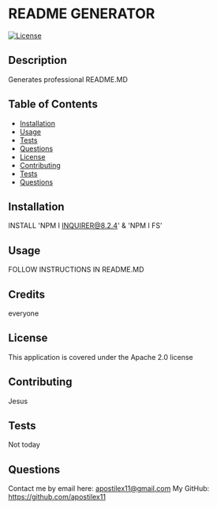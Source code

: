 # README GENERATOR 
[![License](https://img.shields.io/badge/License-Apache_2.0-blue.svg)](https://opensource.org/licenses/Apache-2.0)
## Description
Generates professional README.MD
  
## Table of Contents
- [Installation](#installation)
- [Usage](#usage)
- [Tests](#tests)
- [Questions](#questions)
- [License](#license)
- [Contributing](#contributing)
- [Tests](#tests)
- [Questions](#questions)
## Installation
INSTALL 'NPM I INQUIRER@8.2.4' & 'NPM I FS'
## Usage
FOLLOW INSTRUCTIONS IN README.MD
## Credits
everyone
## License
This application is covered under the Apache 2.0 license
## Contributing
Jesus
## Tests
Not today
## Questions
Contact me by email here: apostilex11@gmail.com
My GitHub: https://github.com/apostilex11
